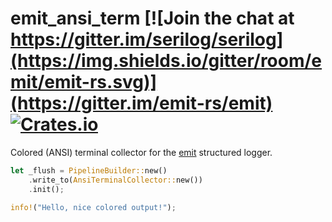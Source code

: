 # emit_ansi_term [![Join the chat at https://gitter.im/serilog/serilog](https://img.shields.io/gitter/room/emit/emit-rs.svg)](https://gitter.im/emit-rs/emit) [![Crates.io](https://img.shields.io/crates/v/emit_ansi_term.svg)](https://crates.io/crates/emit_ansi_term)

Colored (ANSI) terminal collector for the [emit](https://crates.io/crates/emit) structured logger.

```rust
let _flush = PipelineBuilder::new()
    .write_to(AnsiTerminalCollector::new())
    .init();

info!("Hello, nice colored output!");
```
